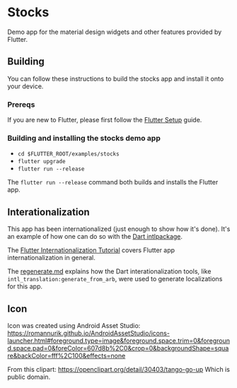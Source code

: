 # Stocks

Demo app for the material design widgets and other features provided by Flutter.

## Building

You can follow these instructions to build the stocks app
and install it onto your device.

### Prereqs

If you are new to Flutter, please first follow
the [Flutter Setup](https://flutter.io/setup/) guide.

### Building and installing the stocks demo app

* `cd $FLUTTER_ROOT/examples/stocks`
* `flutter upgrade`
* `flutter run --release`

The `flutter run --release` command both builds and installs the Flutter app.

## Interationalization

This app has been internationalized (just enough to show how it's
done). It's an example of how one can do so with the
[Dart intlpackage](https://pub.dartlang.org/packages/intl).

The [Flutter Internationalization Tutorial](https://flutter.io/tutorials/internationalization/)
covers Flutter app internationalization in general.

The [regenerate.md](lib/i18n/regenerate.md)
explains how the Dart interationalization tools, like
`intl_translation:generate_from_arb`, were used to generate
localizations for this app.

## Icon

Icon was created using Android Asset Studio:
https://romannurik.github.io/AndroidAssetStudio/icons-launcher.html#foreground.type=image&foreground.space.trim=0&foreground.space.pad=0&foreColor=607d8b%2C0&crop=0&backgroundShape=square&backColor=fff%2C100&effects=none

From this clipart:
https://openclipart.org/detail/30403/tango-go-up
Which is public domain.
